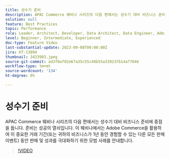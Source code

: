 ```yaml
---
title: 성수기 준비
description: APAC Commerce 웨비나 시리즈의 다음 편에서는 성수기 대비 비즈니스 준비에 중점을 둡니다. 준비는 성공의 열쇠입니다. 이 웨비나에서는 Adobe Commerce을 활용하여 이 중요한 거래 기간(또는 귀하의 비즈니스가 1년 동안 경험할 수 있는 다른 모든 판매 이벤트) 동안 판매 및 성과를 극대화하기 위한 모범 사례를 안내합니다.
solution: null
feature: Best Practices
topic: Performance
role: Leader, Architect, Developer, Data Architect, Data Engineer, Admin, User
level: Beginner, Intermediate, Experienced
doc-type: Feature Video
last-substantial-update: 2023-09-08T00:00:00Z
jira: KT-13894
thumbnail: 3423983.jpeg
source-git-commit: ad3f0af02e67a35c55c48b55a339237b14a77646
workflow-type: tm+mt
source-wordcount: '134'
ht-degree: 0%

---
```



# 성수기 준비

APAC Commerce 웨비나 시리즈의 다음 편에서는 성수기 대비 비즈니스 준비에 중점을 둡니다. 준비는 성공의 열쇠입니다. 이 웨비나에서는 Adobe Commerce을 활용하여 이 중요한 거래 기간(또는 귀하의 비즈니스가 1년 동안 경험할 수 있는 다른 모든 판매 이벤트) 동안 판매 및 성과를 극대화하기 위한 모범 사례를 안내합니다.

>[!VIDEO](https://video.tv.adobe.com/v/3423983/?learn=on)

